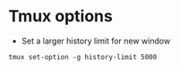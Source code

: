 # Tmux options
- Set a larger history limit for new window
```
tmux set-option -g history-limit 5000
```